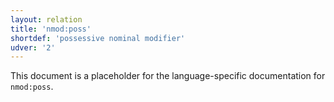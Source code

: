 ```yaml
---
layout: relation
title: 'nmod:poss'
shortdef: 'possessive nominal modifier'
udver: '2'
---
```


This document is a placeholder for the language-specific documentation
for `nmod:poss`.
